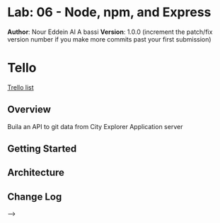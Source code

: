 # Lab: 06 - Node, npm, and Express

**Author**: Nour Eddein Al A bassi
**Version**: 1.0.0 (increment the patch/fix version number if you make more commits past your first submission)

# Tello

[Trello list](https://trello.com/b/khrbe3Zo/lab06)

## Overview

<!-- Provide a high level overview of what this application is and why you are building it, beyond the fact that it's an assignment for this class. (i.e. What's your problem domain?) -->

Buila an API to git data from City Explorer Application server

## Getting Started

<!-- What are the steps that a user must take in order to build this app on their own machine and get it running? -->

## Architecture

<!-- Provide a detailed description of the application design. What technologies (languages, libraries, etc) you're using, and any other relevant design information. -->

## Change Log

<!-- Use this area to document the iterative changes made to your application as each feature is successfully implemented. Use time stamps. Here's an examples:

01-01-2001 4:59pm - Application now has a fully-functional express server, with a GET route for the location resource.

## Credits and Collaborations
<!-- Give credit (and a link) to other people or resources that helped you build this application. -->

-->
